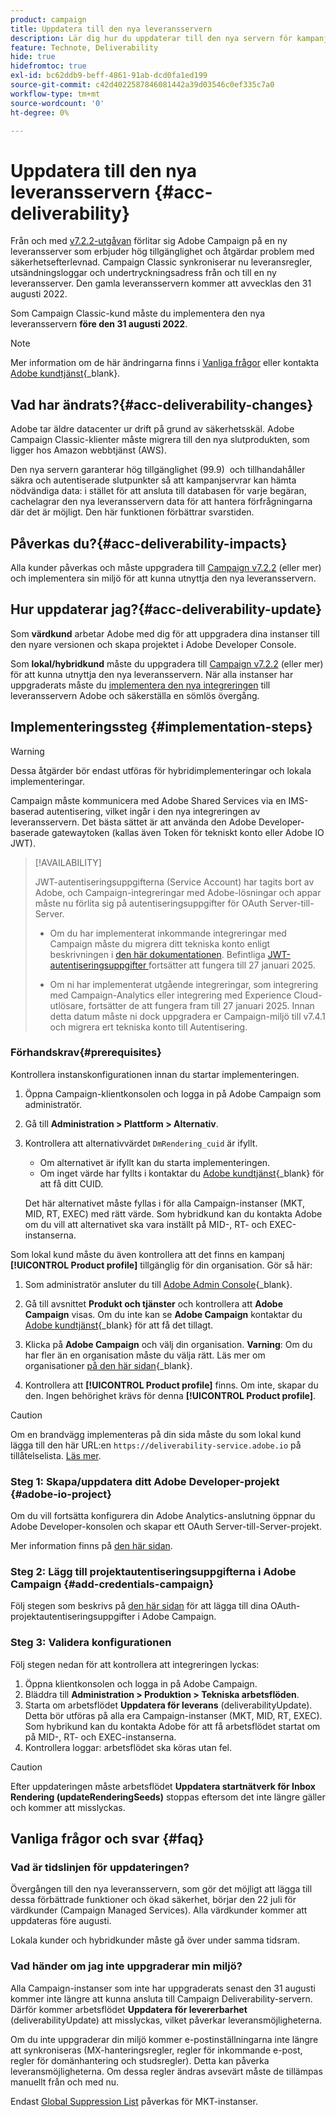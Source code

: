 ```yaml
---
product: campaign
title: Uppdatera till den nya leveransservern
description: Lär dig hur du uppdaterar till den nya servern för kampanjleverans
feature: Technote, Deliverability
hide: true
hidefromtoc: true
exl-id: bc62ddb9-beff-4861-91ab-dcd0fa1ed199
source-git-commit: c42d4022587846081442a39d03546c0ef335c7a0
workflow-type: tm+mt
source-wordcount: '0'
ht-degree: 0%

---
```


# Uppdatera till den nya leveransservern {#acc-deliverability}

Från och med [v7.2.2-utgåvan](../../rn/using/latest-release.md#release-7-2-2) förlitar sig Adobe Campaign på en ny leveransserver som erbjuder hög tillgänglighet och åtgärdar problem med säkerhetsefterlevnad. Campaign Classic synkroniserar nu leveransregler, utsändningsloggar och undertryckningsadress från och till en ny leveransserver. Den gamla leveransservern kommer att avvecklas den 31 augusti 2022.

Som Campaign Classic-kund måste du implementera den nya leveransservern **före den 31 augusti 2022**.

>[!NOTE]
>
>Mer information om de här ändringarna finns i [Vanliga frågor](#faq) eller kontakta [Adobe kundtjänst](https://helpx.adobe.com/se/enterprise/admin-guide.html/enterprise/using/support-for-experience-cloud.ug.html){_blank}.
>

## Vad har ändrats?{#acc-deliverability-changes}

Adobe tar äldre datacenter ur drift på grund av säkerhetsskäl. Adobe Campaign Classic-klienter måste migrera till den nya slutprodukten, som ligger hos Amazon webbtjänst (AWS).

Den nya servern garanterar hög tillgänglighet (99.9) &#x200B; och tillhandahåller säkra och autentiserade slutpunkter så att kampanjservrar kan hämta nödvändiga data: i stället för att ansluta till databasen för varje begäran, cachelagrar den nya leveransservern data för att hantera förfrågningarna där det är möjligt. Den här funktionen förbättrar svarstiden. &#x200B;

## Påverkas du?{#acc-deliverability-impacts}

Alla kunder påverkas och måste uppgradera till [Campaign v7.2.2](../../rn/using/latest-release.md#release-7-2-2) (eller mer) och implementera sin miljö för att kunna utnyttja den nya leveransservern.

## Hur uppdaterar jag?{#acc-deliverability-update}

Som **värdkund** arbetar Adobe med dig för att uppgradera dina instanser till den nyare versionen och skapa projektet i Adobe Developer Console.

Som **lokal/hybridkund** måste du uppgradera till [Campaign v7.2.2](../../rn/using/latest-release.md#release-7-2-2) (eller mer) för att kunna utnyttja den nya leveransservern. När alla instanser har uppgraderats måste du [implementera den nya integreringen](#implementation-steps) till leveransservern Adobe och säkerställa en sömlös övergång.

## Implementeringssteg {#implementation-steps}

>[!WARNING]
>
>Dessa åtgärder bör endast utföras för hybridimplementeringar och lokala implementeringar.

Campaign måste kommunicera med Adobe Shared Services via en IMS-baserad autentisering, vilket ingår i den nya integreringen av leveransservern. Det bästa sättet är att använda den Adobe Developer-baserade gatewaytoken (kallas även Token för tekniskt konto eller Adobe IO JWT).

>[!AVAILABILITY]
>
> JWT-autentiseringsuppgifterna (Service Account) har tagits bort av Adobe, och Campaign-integreringar med Adobe-lösningar och appar måste nu förlita sig på autentiseringsuppgifter för OAuth Server-till-Server. </br>
>
> * Om du har implementerat inkommande integreringar med Campaign måste du migrera ditt tekniska konto enligt beskrivningen i [den här dokumentationen](https://developer.adobe.com/developer-console/docs/guides/authentication/ServerToServerAuthentication/migration/#_blank). Befintliga [JWT-autentiseringsuppgifter ](../../integrations/using/oauth-technical-account.md) fortsätter att fungera till 27 januari 2025. </br>
>
> * Om ni har implementerat utgående integreringar, som integrering med Campaign-Analytics eller integrering med Experience Cloud-utlösare, fortsätter de att fungera fram till 27 januari 2025. Innan detta datum måste ni dock uppgradera er Campaign-miljö till v7.4.1 och migrera ert tekniska konto till Autentisering.

### Förhandskrav{#prerequisites}

Kontrollera instanskonfigurationen innan du startar implementeringen.

1. Öppna Campaign-klientkonsolen och logga in på Adobe Campaign som administratör.
1. Gå till **Administration > Plattform > Alternativ**.
1. Kontrollera att alternativvärdet `DmRendering_cuid` är ifyllt.

   * Om alternativet är ifyllt kan du starta implementeringen.
   * Om inget värde har fyllts i kontaktar du [Adobe kundtjänst](https://helpx.adobe.com/se/enterprise/admin-guide.html/enterprise/using/support-for-experience-cloud.ug.html){_blank} för att få ditt CUID.

   Det här alternativet måste fyllas i för alla Campaign-instanser (MKT, MID, RT, EXEC) med rätt värde. Som hybridkund kan du kontakta Adobe om du vill att alternativet ska vara inställt på MID-, RT- och EXEC-instanserna.

Som lokal kund måste du även kontrollera att det finns en kampanj **[!UICONTROL Product profile]** tillgänglig för din organisation. Gör så här:

1. Som administratör ansluter du till [Adobe Admin Console](https://adminconsole.adobe.com/){_blank}.
1. Gå till avsnittet **Produkt och tjänster** och kontrollera att **Adobe Campaign** visas.
Om du inte kan se **Adobe Campaign** kontaktar du [Adobe kundtjänst](https://helpx.adobe.com/se/enterprise/admin-guide.html/enterprise/using/support-for-experience-cloud.ug.html){_blank} för att få det tillagt.
1. Klicka på **Adobe Campaign** och välj din organisation.
   **Varning**: Om du har fler än en organisation måste du välja rätt. Läs mer om organisationer [på den här sidan](https://experienceleague.adobe.com/docs/control-panel/using/faq.html#ims-org-id){_blank}.

1. Kontrollera att **[!UICONTROL Product profile]** finns. Om inte, skapar du den. Ingen behörighet krävs för denna **[!UICONTROL Product profile]**.


>[!CAUTION]
>
>Om en brandvägg implementeras på din sida måste du som lokal kund lägga till den här URL:en `https://deliverability-service.adobe.io` på tillåtelselista. [Läs mer](../../installation/using/url-permissions.md).


### Steg 1: Skapa/uppdatera ditt Adobe Developer-projekt {#adobe-io-project}

Om du vill fortsätta konfigurera din Adobe Analytics-anslutning öppnar du Adobe Developer-konsolen och skapar ett OAuth Server-till-Server-projekt.

Mer information finns på [den här sidan](../../integrations/using/oauth-technical-account.md#oauth-service).

### Steg 2: Lägg till projektautentiseringsuppgifterna i Adobe Campaign {#add-credentials-campaign}

Följ stegen som beskrivs på [den här sidan](../../integrations/using/oauth-technical-account.md#add-credentials) för att lägga till dina OAuth-projektautentiseringsuppgifter i Adobe Campaign.

### Steg 3: Validera konfigurationen

Följ stegen nedan för att kontrollera att integreringen lyckas:

1. Öppna klientkonsolen och logga in på Adobe Campaign.
1. Bläddra till **Administration > Produktion > Tekniska arbetsflöden**.
1. Starta om arbetsflödet **Uppdatera för leverans** (deliverabilityUpdate). Detta bör utföras på alla era Campaign-instanser (MKT, MID, RT, EXEC). Som hybrikund kan du kontakta Adobe för att få arbetsflödet startat om på MID-, RT- och EXEC-instanserna.
1. Kontrollera loggar: arbetsflödet ska köras utan fel.

>[!CAUTION]
>
>Efter uppdateringen måste arbetsflödet **Uppdatera startnätverk för Inbox Rendering (updateRenderingSeeds)** stoppas eftersom det inte längre gäller och kommer att misslyckas.

## Vanliga frågor och svar {#faq}

### Vad är tidslinjen för uppdateringen?

Övergången till den nya leveransservern, som gör det möjligt att lägga till dessa förbättrade funktioner och ökad säkerhet, börjar den 22 juli för värdkunder (Campaign Managed Services). Alla värdkunder kommer att uppdateras före augusti.

Lokala kunder och hybridkunder måste gå över under samma tidsram.

### Vad händer om jag inte uppgraderar min miljö?

Alla Campaign-instanser som inte har uppgraderats senast den 31 augusti kommer inte längre att kunna ansluta till Campaign Deliverability-servern. Därför kommer arbetsflödet **Uppdatera för levererbarhet** (deliverabilityUpdate) att misslyckas, vilket påverkar leveransmöjligheterna.

Om du inte uppgraderar din miljö kommer e-postinställningarna inte längre att synkroniseras (MX-hanteringsregler, regler för inkommande e-post, regler för domänhantering och studsregler). Detta kan påverka leveransmöjligheterna. Om dessa regler ändras avsevärt måste de tillämpas manuellt från och med nu.

Endast [Global Suppression List](../../campaign-opt/using/filtering-rules.md#default-deliverability-exclusion-rules) påverkas för MKT-instanser.
